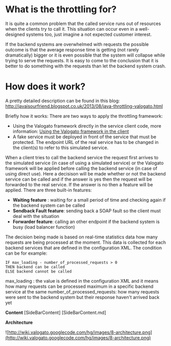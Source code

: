 # What is the throttling for? #

It is quite a common problem that the called service runs out of resources when the clients try to call it. This situation can occur even in a well-designed systems too, just imagine a not expected customer interest.

If the backend systems are overwhelmed with requests the possible outcome is that the average response time is getting (not rarely dramatically) bigger or it is even possible that the system will collapse while trying to serve the requests. It is easy to come to the conclusion that it is better to do something with the requests than let the backend system crash.

# How does it work? #

A pretty detailed description can be found in this blog: http://javaisourfriend.blogspot.co.uk/2013/08/java-throttling-valogato.html

Briefly how it works: There are two ways to apply the throttling framework:
  * Using the Valogato framework directly in the service client code, more information: [Using the Valogato framework in the client](DirectUse.md)
  * A fake service must be deployed in front of the service that must be protected. The endpoint URL of the real service has to be changed in the client(s) to refer to this simulated service.

When a client tries to call the backend service the request first arrives to the simulated service (in case of using a simulated service) or the Valogato framework will be applied before calling the backend service (in case of using direct use). Here a decisison will be made whether or not the backend service can be called and if the answer is yes then the request will be forwarded to the real service.
If the answer is no then a feature will be applied. There are three built-in features:

  * **Waiting feature** : waiting for a small period of time and checking again if the backend system can be called
  * **Sendback Fault feature**: sending back a SOAP fault so the client must deal with the situation
  * **Forwarder feature**: calling an other endpoint if the backend system is busy (load balancer function)

The decision being made is based on real-time statistics data how many requests are being processed at the moment. This data is collected for each backend services that are defined in the configuration XML. The condition can be for example:

```
IF max_loading - number_of_processed_requests > 0 
THEN backend can be called 
ELSE backend cannot be called
```

max\_loading : the value is defined in the configuration XML and it means how many requests can be processed maximum in a specific backend service at the same
number\_of\_processed\_requests: how many requests were sent to the backend system but their response haven't arrived back yet


**Content**
[SideBarContent] [SideBarContent.md]

**Architecture**

![http://wiki.valogato.googlecode.com/hg/images/8-architecture.png](http://wiki.valogato.googlecode.com/hg/images/8-architecture.png)